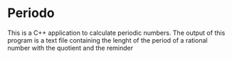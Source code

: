 # Periodo
This is a C++ application to calculate periodic numbers. The output of this program is a text file containing the lenght of
the period of a rational number with the quotient and the reminder
